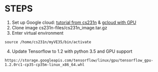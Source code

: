 # STEPS

1. Set up Google cloud: [tutorial from cs231n](cs231n.github.io/gce-tutorial) & [gcloud with GPU](cs231n.github.io/gce-tutorial-gpus/)
2. Clone image cs231n-files/cs231n_image.tar.gz
3. Enter virtual environment
```
source /home/cs231n/myVE35/bin/activate
```
4. Update Tensorflow to 1.2 with python 3.5 and GPU support
```
https://storage.googleapis.com/tensorflow/linux/gpu/tensorflow_gpu-1.2.0rc1-cp35-cp35m-linux_x86_64.whl
```

